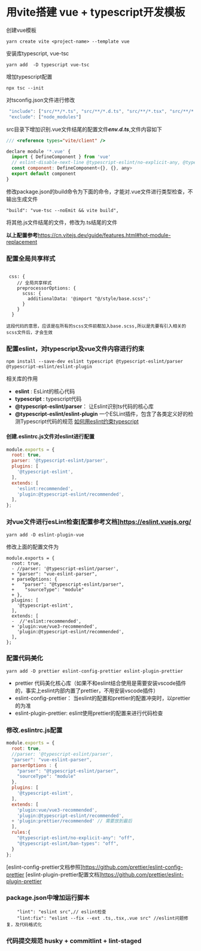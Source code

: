 # 用vite搭建 vue + typescript开发模板

创建vue模板

```shell
yarn create vite <project-name> --template vue
```

安装库typescript, vue-tsc

```shell
yarn add  -D typescript vue-tsc
```

增加typescript配置
```shell
npx tsc --init
```
对tsconfig.json文件进行修改
```js
 "include": ["src/**/*.ts", "src/**/*.d.ts", "src/**/*.tsx", "src/**/*.vue"],
 "exclude": ["node_modules"]
```



src目录下增加识别.vue文件结尾的配置文件***env.d.ts***,文件内容如下
```js
/// <reference types="vite/client" />

declare module '*.vue' {
  import { DefineComponent } from 'vue'
  // eslint-disable-next-line @typescript-eslint/no-explicit-any, @typescript-eslint/ban-types
  const component: DefineComponent<{}, {}, any>
  export default component
}
```

修改package.json的build命令为下面的命令，才能对.vue文件进行类型检查，不输出生成文件
```shell
"build": "vue-tsc --noEmit && vite build",
```

将其他.js文件结尾的文件，修改为.ts结尾的文件

**以上配置参考**<https://cn.vitejs.dev/guide/features.html#hot-module-replacement>



### 配置全局共享样式

```

 css: {
    // 全局共享样式
    preprocessorOptions: {
      scss: {
        additionalData: '@import "@/style/base.scss";'
      }
    }
  }
 
这段代码的意思，应该是在所有的scss文件前都加入base.scss,所以是先要有引入相关的scss文件后，才会生效
```





### 配置eslint，对typescript及vue文件内容进行约束
```shell
npm install --save-dev eslint typescript @typescript-eslint/parser @typescript-eslint/eslint-plugin
```
相关库的作用
- **eslint** : EsLint的核心代码
-  **typescript** : typescript代码
-  **@typescript-eslint/parser**： 让Eslint识别ts代码的核心库
-  **@typescript-eslint/eslint-plugin** 一个ESLint插件，包含了各类定义好的检测Typescript代码的规范
[如何用eslint约束typescript](https://typescript-eslint.io/docs/linting/)

#### 创建.eslintrc.js文件对eslint进行配置
```js
module.exports = {
  root: true,
  parser: '@typescript-eslint/parser',
  plugins: [
    '@typescript-eslint',
  ],
  extends: [
    'eslint:recommended',
    'plugin:@typescript-eslint/recommended',
  ],
};
```

### 对vue文件进行esLint检查[配置参考文档]<https://eslint.vuejs.org/>
```
yarn add -D eslint-plugin-vue
```
修改上面的配置文件为
```
module.exports = {
  root: true,
  - //parser: '@typescript-eslint/parser',
  + "parser": "vue-eslint-parser",
  + parseOptions: {
  +   "parser": "@typescript-eslint/parser",
  +    "sourceType": "module"
  + },
  plugins: [
    '@typescript-eslint',
  ],
  extends: [
  -  //'eslint:recommended',
  + 'plugin:vue/vue3-recommended',
    'plugin:@typescript-eslint/recommended',
  ],
};
```

### 配置代码美化
```shell
yarn add -D prettier eslint-config-prettier eslint-plugin-prettier
```
- prettier 代码美化核心库（如果不和eslint结合使用是需要安装vscode插件的，事实上eslint内部内置了prettier，不用安装vscode插件）
- eslint-config-prettier： 当eslint的配置和prettier的配置冲突时，以prettier的为准
- eslint-plugin-prettier:  eslint使用prettier的配置来进行代码检查

### 修改.eslintrc.js配置
```js
module.exports = {
  root: true,
  //parser: '@typescript-eslint/parser',
  "parser": "vue-eslint-parser",
  parserOptions : {
    "parser": "@typescript-eslint/parser",
    "sourceType": "module"
  },
  plugins: [
    '@typescript-eslint',
  ],
  extends: [
    'plugin:vue/vue3-recommended',
    'plugin:@typescript-eslint/recommended',
  + 'plugin:prettier/recommended' // 需要放到最后
  ],
  rules:{
    "@typescript-eslint/no-explicit-any": "off",
    "@typescript-eslint/ban-types": "off",
  }
};
```
[eslint-config-prettier文档参照]<https://github.com/prettier/eslint-config-prettier>
[eslint-plugin-prettier配置文档]<https://github.com/prettier/eslint-plugin-prettier>

### package.json中增加运行脚本
```shell
    "lint": "eslint src",// eslint检查
    "lint:fix": "eslint --fix --ext .ts,.tsx,.vue src" //eslint问题修复，及代码格式化
```





### 代码提交规范  husky + commitlint + lint-staged
